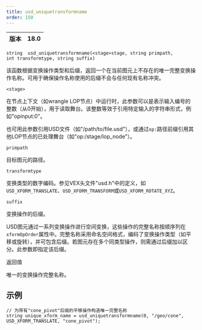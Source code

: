 ```yaml
---
title: usd_uniquetransformname
order: 150
---
```


| 版本 | 18.0 |
| --- | --- |

`string  usd_uniquetransformname(<stage>stage, string primpath, int transformtype, string suffix)`

该函数根据变换操作类型和后缀，返回一个在当前图元上不存在的唯一完整变换操作名称。可用于确保操作名称使用的后缀不会与任何现有名称冲突。

`<stage>`

在节点上下文（如wrangle LOP节点）中运行时，此参数可以是表示输入编号的整数（从0开始），用于读取舞台。该整数等效于引用特定输入的字符串形式，例如"opinput:0"。

也可用此参数引用USD文件（如"/path/to/file.usd"），或通过`op:`路径前缀引用其他LOP节点的已处理舞台（如"op:/stage/lop_node"）。

`primpath`

目标图元的路径。

`transformtype`

变换类型的数字编码。参见VEX头文件"usd.h"中的定义，如`USD_XFORM_TRANSLATE`、`USD_XFORM_TRANSFORM`或`USD_XFORM_ROTATE_XYZ`。

`suffix`

变换操作的后缀。

USD图元通过一系列变换操作进行空间变换，这些操作的完整名称按顺序列在`xformOpOrder`属性中。完整名称采用命名空间格式，编码了变换操作类型（如平移或旋转），并可包含后缀。若图元存在多个同类型操作，则需通过后缀加以区分。此参数即指定该后缀。

返回值

唯一的变换操作完整名称。

## 示例

```vex
// 为带有"cone_pivot"后缀的平移操作构造唯一完整名称
string unique_xform_name = usd_uniquetransformname(0, "/geo/cone", USD_XFORM_TRANSLATE, "cone_pivot");

```
